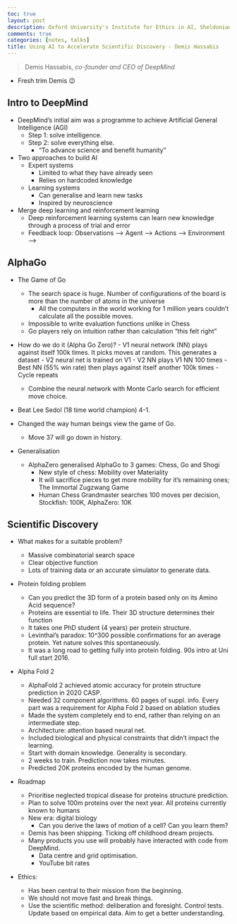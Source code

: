 ```yaml
---
toc: true
layout: post
description: Oxford University's Institute for Ethics in AI, Sheldonian Theatre
comments: true
categories: [notes, talks]
title: Using AI to Accelerate Scientific Discovery - Demis Hassabis
---
```

> Demis Hassabis, *co-founder and CEO of DeepMind*

- Fresh trim Demis 😉

## Intro to DeepMind

- DeepMind’s initial aim was a programme to achieve Artificial General Intelligence (AGI)
  - Step 1: solve intelligence.
  - Step 2: solve everything else.
    - “To advance science and benefit humanity”
- Two approaches to build AI
  - Expert systems
    - Limited to what they have already seen
    - Relies on hardcoded knowledge
  - Learning systems
    - Can generalise and learn new tasks
    - Inspired by neuroscience
- Merge deep learning and reinforcement learning
  - Deep reinforcement learning systems can learn new knowledge through a process of trial and error
  - Feedback loop: Observations —> Agent —> Actions —> Environment —>

## AlphaGo

- The Game of Go

  - The search space is huge. Number of configurations of the board is more than the number of atoms in the universe
    - All the computers in the world working for 1 million years couldn’t calculate all the possible moves.
  - Impossible to write evaluation functions unlike in Chess
  - Go players rely on intuition rather than calculation “this felt right”

- How do we do it (Alpha Go Zero)? - V1 neural network (NN) plays against itself 100k times. It picks moves at random. This generates a dataset - V2 neural net is trained on V1 - V2 NN plays V1 NN 100 times - Best NN (55% win rate) then plays against itself another 100k times - Cycle repeats

  - Combine the neural network with Monte Carlo search for efficient move choice.

- Beat Lee Sedol (18 time world champion) 4-1.
- Changed the way human beings view the game of Go.

  - Move 37 will go down in history.

- Generalisation
  - AlphaZero generalised AlphaGo to 3 games: Chess, Go and Shogi
    - New style of chess: Mobility over Materiality
    - It will sacrifice pieces to get more mobility for it’s remaining ones; The Immortal Zugzwang Game
    - Human Chess Grandmaster searches 100 moves per decision, Stockfish: 100K, AlphaZero: 10K

## Scientific Discovery

- What makes for a suitable problem?

  - Massive combinatorial search space
  - Clear objective function
  - Lots of training data or an accurate simulator to generate data.

- Protein folding problem

  - Can you predict the 3D form of a protein based only on its Amino Acid sequence?
  - Proteins are essential to life. Their 3D structure determines their function
  - It takes one PhD student (4 years) per protein structure.
  - Levinthal’s paradox: 10^300 possible confirmations for an average protein. Yet nature solves this spontaneously.
  - It was a long road to getting fully into protein folding. 90s intro at Uni full start 2016.

- Alpha Fold 2

  - AlphaFold 2 achieved atomic accuracy for protein structure prediction in 2020 CASP.
  - Needed 32 component algorithms. 60 pages of suppl. info. Every part was a requirement for Alpha Fold 2 based on ablation studies
  - Made the system completely end to end, rather than relying on an intermediate step.
  - Architecture: attention based neural net.
  - Included biological and physical constraints that didn’t impact the learning.
  - Start with domain knowledge. Generality is secondary.
  - 2 weeks to train. Prediction now takes minutes.
  - Predicted 20K proteins encoded by the human genome.

- Roadmap

  - Prioritise neglected tropical disease for proteins structure prediction.
  - Plan to solve 100m proteins over the next year. All proteins currently known to humans
  - New era: digital biology
    - Can you derive the laws of motion of a cell? Can you learn them?
  - Demis has been shipping. Ticking off childhood dream projects.
  - Many products you use will probably have interacted with code from DeepMind.
    - Data centre and grid optimisation.
    - YouTube bit rates

- Ethics:
  - Has been central to their mission from the beginning.
  - We should not move fast and break things.
  - Use the scientific method: deliberation and foresight. Control tests. Update based on empirical data. Aim to get a better understanding.

